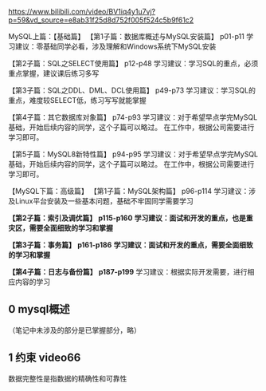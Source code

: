 https://www.bilibili.com/video/BV1iq4y1u7vj?p=59&vd_source=e8ab31f25d8d752f005f524c5b9f61c2

MySQL上篇：【基础篇】
【第1子篇：数据库概述与MySQL安装篇】
p01-p11
学习建议：零基础同学必看，涉及理解和Windows系统下MySQL安装

【第2子篇：SQL之SELECT使用篇】
p12-p48
学习建议：学习SQL的重点，必须重点掌握，建议课后练习多写

【第3子篇：SQL之DDL、DML、DCL使用篇】
p49-p73
学习建议：学习SQL的重点，难度较SELECT低，练习写写就能掌握

【第4子篇：其它数据库对象篇】
p74-p93
学习建议：对于希望早点学完MySQL基础，开始后续内容的同学，这个子篇可以略过。
在工作中，根据公司需要进行学习即可。

【第5子篇：MySQL8新特性篇】
p94-p95
学习建议：对于希望早点学完MySQL基础，开始后续内容的同学，这个子篇可以略过。
在工作中，根据公司需要进行学习即可。

【MySQL下篇：高级篇】
【第1子篇：MySQL架构篇】
p96-p114
学习建议：涉及Linux平台安装及一些基本问题，基础不牢固同学需要学习

**【第2子篇：索引及调优篇】**
**p115-p160**
**学习建议：面试和开发的重点，也是重灾区，需要全面细致的学习和掌握**

**【第3子篇：事务篇】**
**p161-p186**
**学习建议：面试和开发的重点，需要全面细致的学习和掌握**

**【第4子篇：日志与备份篇】**
**p187-p199**
学习建议：根据实际开发需要，进行相应内容的学习



## 0 mysql概述

（笔记中未涉及的部分是已掌握部分，略）

## 1 约束 video66

数据完整性是指数据的精确性和可靠性